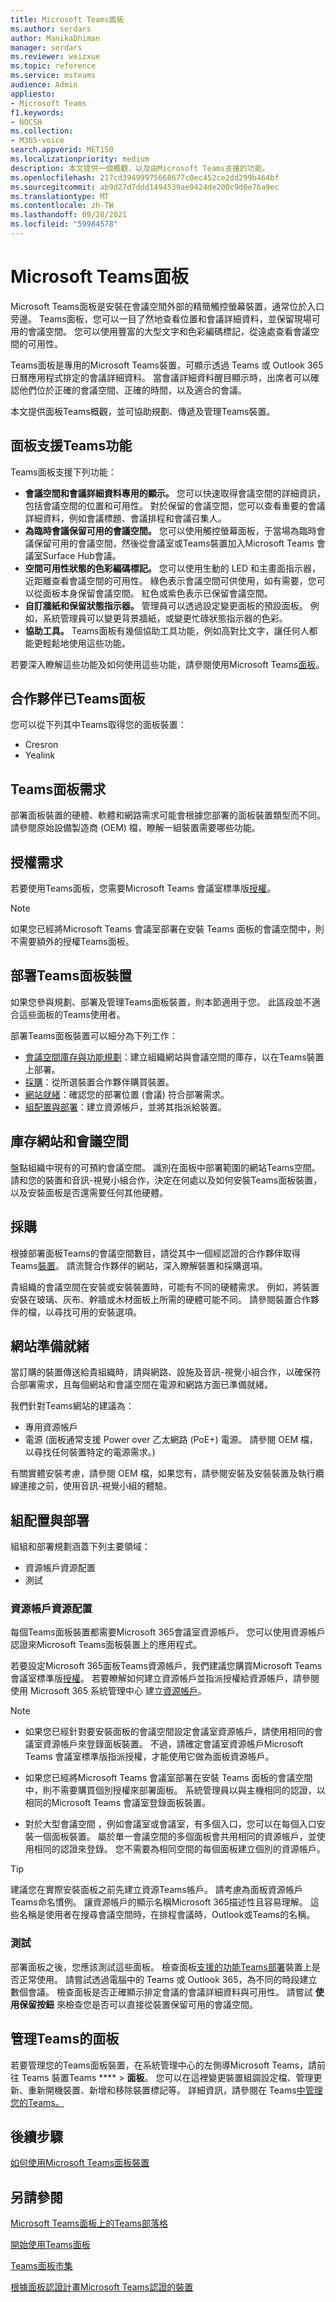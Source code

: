 ```yaml
---
title: Microsoft Teams面板
ms.author: serdars
author: ManikaDhiman
manager: serdars
ms.reviewer: weizxue
ms.topic: reference
ms.service: msteams
audience: Admin
appliesto:
- Microsoft Teams
f1.keywords:
- NOCSH
ms.collection:
- M365-voice
search.appverid: MET150
ms.localizationpriority: medium
description: 本文提供一個概觀，以及由Microsoft Teams支援的功能。
ms.openlocfilehash: 217cd39499975668677c0ec452ce2dd299b464bf
ms.sourcegitcommit: ab9d27d7ddd1494539ae9424de200c9d0e76a9ec
ms.translationtype: MT
ms.contentlocale: zh-TW
ms.lasthandoff: 09/28/2021
ms.locfileid: "59984578"
---
```

# <a name="microsoft-teams-panels"></a>Microsoft Teams面板

Microsoft Teams面板是安裝在會議空間外部的精簡觸控螢幕裝置，通常位於入口旁邊。 Teams面板，您可以一目了然地查看位置和會議詳細資料，並保留現場可用的會議空間。 您可以使用豐富的大型文字和色彩編碼標記，從遠處查看會議空間的可用性。

Teams面板是專用的Microsoft Teams裝置，可顯示透過 Teams 或 Outlook 365 日曆應用程式排定的會議詳細資料。 當會議詳細資料醒目顯示時，出席者可以確認他們位於正確的會議空間、正確的時間，以及適合的會議。

本文提供面板Teams概觀，並可協助規劃、傳遞及管理Teams裝置。

## <a name="features-supported-by-teams-panels"></a>面板支援Teams功能

Teams面板支援下列功能：

- **會議空間和會議詳細資料專用的顯示。** 您可以快速取得會議空間的詳細資訊，包括會議空間的位置和可用性。 對於保留的會議空間，您可以查看重要的會議詳細資料，例如會議標題、會議排程和會議召集人。
- **為臨時會議保留可用的會議空間。** 您可以使用觸控螢幕面板，于當場為臨時會議保留可用的會議空間，然後從會議室或Teams裝置加入Microsoft Teams 會議室Surface Hub會議。
- **空間可用性狀態的色彩編碼標記。** 您可以使用生動的 LED 和主畫面指示器，近距離查看會議空間的可用性。 綠色表示會議空間可供使用，如有需要，您可以從面板本身保留會議空間。 紅色或紫色表示已保留會議空間。
- **自訂牆紙和保留狀態指示器。** 管理員可以透過設定變更面板的預設面板。 例如，系統管理員可以變更背景牆紙，或變更忙碌狀態指示器的色彩。
- **協助工具。** Teams面板有幾個協助工具功能，例如高對比文字，讓任何人都能更輕鬆地使用這些功能。

若要深入瞭解這些功能及如何使用這些功能，請參閱使用Microsoft Teams[面板](use-teams-panels.md)。

## <a name="partners-certified-for-teams-panels"></a>合作夥伴已Teams面板

您可以從下列其中Teams取得您的面板裝置：

- Cresron
- Yealink

## <a name="teams-panels-requirements"></a>Teams面板需求

部署面板裝置的硬體、軟體和網路需求可能會根據您部署的面板裝置類型而不同。 請參閱原始設備製造商 (OEM) 檔，瞭解一組裝置需要哪些功能。

## <a name="license-requirement"></a>授權需求

若要使用Teams面板，您需要Microsoft Teams 會議室標準版[授權](../rooms/rooms-licensing.md)。

> [!Note]
> 如果您已經將Microsoft Teams 會議室部署在安裝 Teams 面板的會議空間中，則不需要額外的授權Teams面板。

## <a name="deploy-teams-panels-devices"></a>部署Teams面板裝置

如果您參與規劃、部署及管理Teams面板裝置，則本節適用于您。 此區段並不適合這些面板的Teams使用者。

部署Teams面板裝置可以細分為下列工作：

- [會議空間庫存與功能規劃](#inventory-sites-and-meeting-spaces)：建立組織網站與會議空間的庫存，以在Teams裝置上部署。
- [採購](#procurement)：從所選裝置合作夥伴購買裝置。  
- [網站就緒](#site-readiness)：確認您的部署位置 (會議) 符合部署需求。
- [組配置與部署](#configuration-and-deployment)：建立資源帳戶，並將其指派給裝置。

## <a name="inventory-sites-and-meeting-spaces"></a>庫存網站和會議空間

盤點組織中現有的可預約會議空間。 識別在面板中部署範圍的網站Teams空間。 請和您的裝置和音訊-視覺小組合作，決定在何處以及如何安裝Teams面板裝置，以及安裝面板是否還需要任何其他硬體。

## <a name="procurement"></a>採購

根據部署面板Teams的會議空間數目，請從其中一個經認證的合作夥伴取得Teams[裝置](#partners-certified-for-teams-panels)。 請流覽合作夥伴的網站，深入瞭解裝置和採購選項。

貴組織的會議空間在安裝或安裝裝置時，可能有不同的硬體需求。 例如，將裝置安裝在玻璃、灰布、幹牆或木材面板上所需的硬體可能不同。 請參閱裝置合作夥伴的檔，以尋找可用的安裝選項。

## <a name="site-readiness"></a>網站準備就緒

當訂購的裝置傳送給貴組織時，請與網路、設施及音訊-視覺小組合作，以確保符合部署需求，且每個網站和會議空間在電源和網路方面已準備就緒。

我們針對Teams網站的建議為：

- 專用資源帳戶
- 電源 (面板通常支援 Power over 乙太網路 (PoE+) 電源。 請參閱 OEM 檔，以尋找任何裝置特定的電源需求。) 


有關實體安裝考慮，請參閱 OEM 檔，如果您有，請參閱安裝及安裝裝置及執行纜線連接之前，使用音訊-視覺小組的體驗。

## <a name="configuration-and-deployment"></a>組配置與部署

組組和部署規劃涵蓋下列主要領域：

- 資源帳戶資源配置
- 測試

### <a name="resource-account-provisioning"></a>資源帳戶資源配置

每個Teams面板裝置都需要Microsoft 365會議室資源帳戶。 您可以使用資源帳戶認證來Microsoft Teams面板裝置上的應用程式。

若要設定Microsoft 365面板Teams資源帳戶，我們建議您購買Microsoft Teams 會議室標準版[授權](#license-requirement)。 若要瞭解如何建立資源帳戶並指派授權給資源帳戶，請參閱使用 Microsoft 365 系統管理中心 建立[資源帳戶](resource-account-ui.md)。

> [!NOTE]
>
>- 如果您已經針對要安裝面板的會議空間設定會議室資源帳戶，請使用相同的會議室資源帳戶來登錄面板裝置。 不過，請確定會議室資源帳戶Microsoft Teams 會議室標準版指派授權，才能使用它做為面板資源帳戶。
>
>- 如果您已經將Microsoft Teams 會議室部署在安裝 Teams 面板的會議空間中，則不需要購買個別授權來部署面板。 系統管理員以與主機相同的認證，以相同的Microsoft Teams 會議室登錄面板裝置。
>
>- 對於大型會議空間 ，例如會議室或會議室，有多個入口，您可以在每個入口安裝一個面板裝置。 屬於單一會議空間的多個面板會共用相同的資源帳戶，並使用相同的認證來登錄。 您不需要為相同空間的每個面板建立個別的資源帳戶。

> [!TIP]
> 建議您在實際安裝面板之前先建立資源Teams帳戶。
> 請考慮為面板資源帳戶Teams命名慣例。 讓資源帳戶的顯示名稱Microsoft 365描述性且容易理解。 這些名稱是使用者在搜尋會議空間時，在排程會議時，Outlook或Teams的名稱。

### <a name="testing"></a>測試

部署面板之後，您應該測試這些面板。 檢查面板[支援的功能Teams部署](#features-supported-by-teams-panels)裝置上是否正常使用。 請嘗試透過電腦中的 Teams 或 Outlook 365，為不同的時段建立數個會議。 檢查面板是否正確顯示排定會議的會議詳細資料與可用性。 請嘗試 **使用保留按鈕** 來檢查您是否可以直接從裝置保留可用的會議空間。

## <a name="manage-teams-panels-in-your-organization"></a>管理Teams的面板

若要管理您的Teams面板裝置，在系統管理中心的左側導Microsoft Teams，請前往 Teams 裝置Teams ****  >  **面板**。 您可以在這裡變更裝置組調設定檔、管理更新、重新開機裝置、新增和移除裝置標記等。 詳細資訊，請參閱在 Teams[中管理您的Teams。](device-management.md)

## <a name="next-steps"></a>後續步驟

[如何使用Microsoft Teams面板裝置](use-teams-panels.md)

## <a name="see-also"></a>另請參閱

[Microsoft Teams面板上的Teams部落格](https://techcommunity.microsoft.com/t5/microsoft-teams-blog/manage-meeting-space-availability-with-microsoft-teams-panels/ba-p/2167734)

[開始使用Teams面板](https://support.microsoft.com/office/get-started-with-teams-panels-fa5e85d1-7ff3-4f11-b0b0-277e2302c8be)

[Teams面板市集](https://www.microsoft.com/microsoft-teams/across-devices/devices/product?deviceid=815)

[根據面板認證計畫Microsoft Teams認證的裝置](teams-ip-phones.md#currently-certified-teams-panels)
